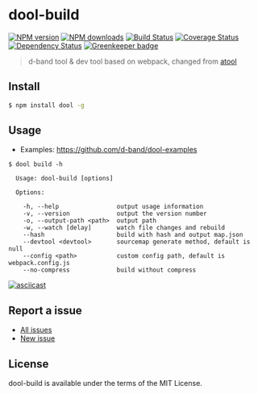 dool-build
===

[![NPM version](https://img.shields.io/npm/v/dool-build.svg)](https://www.npmjs.com/package/dool-build)
[![NPM downloads](https://img.shields.io/npm/dm/dool-build.svg)](https://www.npmjs.com/package/dool-build)
[![Build Status](https://travis-ci.org/d-band/dool-build.svg?branch=master)](https://travis-ci.org/d-band/dool-build)
[![Coverage Status](https://coveralls.io/repos/github/d-band/dool-build/badge.svg?branch=master)](https://coveralls.io/github/d-band/dool-build?branch=master)
[![Dependency Status](https://david-dm.org/d-band/dool-build.svg)](https://david-dm.org/d-band/dool-build)
[![Greenkeeper badge](https://badges.greenkeeper.io/d-band/dool-build.svg)](https://greenkeeper.io/)

> d-band tool & dev tool based on webpack, changed from [atool](https://github.com/ant-tool)

## Install

```bash
$ npm install dool -g
```

## Usage

- Examples: https://github.com/d-band/dool-examples


```
$ dool build -h

  Usage: dool-build [options]

  Options:

    -h, --help                output usage information
    -v, --version             output the version number
    -o, --output-path <path>  output path
    -w, --watch [delay]       watch file changes and rebuild
    --hash                    build with hash and output map.json
    --devtool <devtool>       sourcemap generate method, default is null
    --config <path>           custom config path, default is webpack.config.js
    --no-compress             build without compress
```

[![asciicast](https://asciinema.org/a/34125.png)](https://asciinema.org/a/34125)

## Report a issue

* [All issues](https://github.com/d-band/dool-build/issues)
* [New issue](https://github.com/d-band/dool-build/issues/new)

## License

dool-build is available under the terms of the MIT License.